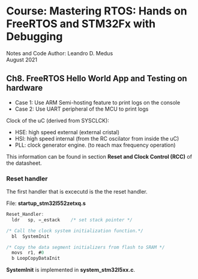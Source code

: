 # Course: Mastering RTOS: Hands on FreeRTOS and STM32Fx with Debugging

Notes and Code Author: Leandro D. Medus  
August 2021

## Ch8. FreeRTOS Hello World App and Testing on hardware


* Case 1: Use ARM Semi-hosting feature to print logs on the console
* Case 2: Use UART peripheral of the MCU to print logs


Clock of the uC (derived from SYSCLCK):
* HSE: high speed external (external cristal)
* HSI: high speed internal (from the RC oscilator from inside the uC)
* PLL: clock generator engine. (to reach max frequency operation)

This information can be found in section **Reset and Clock Control (RCC)** of the datasheet.

### Reset handler

The first handler that is excecutd is the the reset handler. 

File: **startup_stm32l552zetxq.s**

```c
Reset_Handler:
  ldr   sp, =_estack    /* set stack pointer */

/* Call the clock system initialization function.*/
  bl  SystemInit

/* Copy the data segment initializers from flash to SRAM */
  movs	r1, #0
  b	LoopCopyDataInit
```

**SystemInit** is implemented in **system_stm32l5xx.c**.